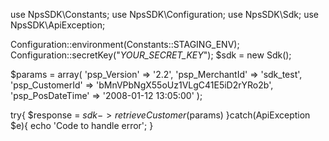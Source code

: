 use NpsSDK\Constants;
use NpsSDK\Configuration;
use NpsSDK\Sdk;
use NpsSDK\ApiException;

Configuration::environment(Constants::STAGING_ENV);
Configuration::secretKey("_YOUR_SECRET_KEY_");
$sdk = new Sdk();

$params = array(
    'psp_Version' => '2.2',
    'psp_MerchantId' => 'sdk_test',
    'psp_CustomerId' => 'bMnVPbNgX55oUz1VLgC41E5iD2rYRo2b',
    'psp_PosDateTime' => '2008-01-12 13:05:00'
);

try{ 
    $response = $sdk->retrieveCustomer($params) 
}catch(ApiException $e){ 
    echo 'Code to handle error'; 
} 
